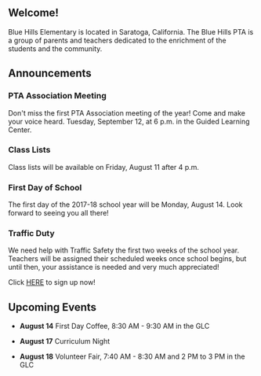 ## Welcome!

Blue Hills Elementary is located in Saratoga, California. The Blue Hills PTA is a group of parents and teachers dedicated to the enrichment of the students and the community.

## Announcements

### PTA Association Meeting

Don't miss the first PTA Association meeting of the year!  Come and make your voice heard.  Tuesday, September 12, at 6 p.m. in the Guided Learning Center.

### Class Lists

Class lists will be available on Friday, August 11 after 4 p.m.

### First Day of School

The first day of the 2017-18 school year will be Monday, August 14.  Look forward to seeing you all there!

### Traffic Duty

We need help with Traffic Safety the first two weeks of the school year. Teachers will be assigned their scheduled weeks once school begins, but until then, your assistance is needed and very much appreciated!

Click [HERE](https://docs.google.com/spreadsheets/d/1MyEacaLFZnrpGiIq18mf9evZ03L-nttFJPSLmKkPOms/edit#gid=0) to sign up now!

## Upcoming Events

- **August 14** First Day Coffee, 8:30 AM - 9:30 AM in the GLC
    
- **August 17** Curriculum Night

- **August 18** Volunteer Fair, 7:40 AM - 8:30 AM and 2 PM to 3 PM in the GLC
